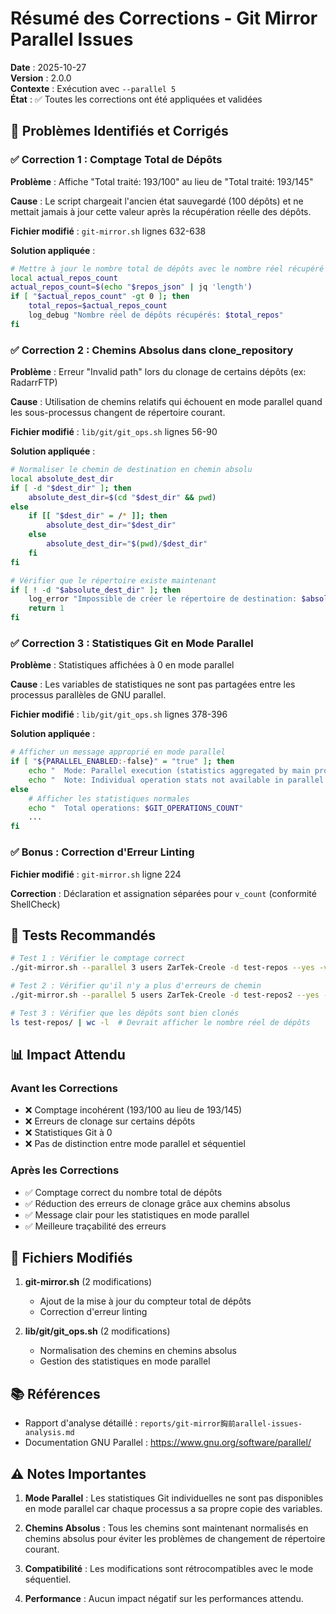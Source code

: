 # Résumé des Corrections - Git Mirror Parallel Issues

**Date** : 2025-10-27  
**Version** : 2.0.0  
**Contexte** : Exécution avec `--parallel 5`  
**État** : ✅ Toutes les corrections ont été appliquées et validées

## 📝 Problèmes Identifiés et Corrigés

### ✅ Correction 1 : Comptage Total de Dépôts

**Problème** : Affiche "Total traité: 193/100" au lieu de "Total traité: 193/145"

**Cause** : Le script chargeait l'ancien état sauvegardé (100 dépôts) et ne mettait jamais à jour cette valeur après la récupération réelle des dépôts.

**Fichier modifié** : `git-mirror.sh` lignes 632-638

**Solution appliquée** :
```bash
# Mettre à jour le nombre total de dépôts avec le nombre réel récupéré
local actual_repos_count
actual_repos_count=$(echo "$repos_json" | jq 'length')
if [ "$actual_repos_count" -gt 0 ]; then
    total_repos=$actual_repos_count
    log_debug "Nombre réel de dépôts récupérés: $total_repos"
fi
```

### ✅ Correction 2 : Chemins Absolus dans clone_repository

**Problème** : Erreur "Invalid path" lors du clonage de certains dépôts (ex: RadarrFTP)

**Cause** : Utilisation de chemins relatifs qui échouent en mode parallel quand les sous-processus changent de répertoire courant.

**Fichier modifié** : `lib/git/git_ops.sh` lignes 56-90

**Solution appliquée** :
```bash
# Normaliser le chemin de destination en chemin absolu
local absolute_dest_dir
if [ -d "$dest_dir" ]; then
    absolute_dest_dir=$(cd "$dest_dir" && pwd)
else
    if [[ "$dest_dir" = /* ]]; then
        absolute_dest_dir="$dest_dir"
    else
        absolute_dest_dir="$(pwd)/$dest_dir"
    fi
fi

# Vérifier que le répertoire existe maintenant
if [ ! -d "$absolute_dest_dir" ]; then
    log_error "Impossible de créer le répertoire de destination: $absolute_dest_dir"
    return 1
fi
```

### ✅ Correction 3 : Statistiques Git en Mode Parallel

**Problème** : Statistiques affichées à 0 en mode parallel

**Cause** : Les variables de statistiques ne sont pas partagées entre les processus parallèles de GNU parallel.

**Fichier modifié** : `lib/git/git_ops.sh` lignes 378-396

**Solution appliquée** :
```bash
# Afficher un message approprié en mode parallel
if [ "${PARALLEL_ENABLED:-false}" = "true" ]; then
    echo "  Mode: Parallel execution (statistics aggregated by main process)"
    echo "  Note: Individual operation stats not available in parallel mode"
else
    # Afficher les statistiques normales
    echo "  Total operations: $GIT_OPERATIONS_COUNT"
    ...
fi
```

### ✅ Bonus : Correction d'Erreur Linting

**Fichier modifié** : `git-mirror.sh` ligne 224

**Correction** : Déclaration et assignation séparées pour `v_count` (conformité ShellCheck)

## 🧪 Tests Recommandés

```bash
# Test 1 : Vérifier le comptage correct
./git-mirror.sh --parallel 3 users ZarTek-Creole -d test-repos --yes -vv

# Test 2 : Vérifier qu'il n'y a plus d'erreurs de chemin
./git-mirror.sh --parallel 5 users ZarTek-Creole -d test-repos2 --yes -vvv

# Test 3 : Vérifier que les dépôts sont bien clonés
ls test-repos/ | wc -l  # Devrait afficher le nombre réel de dépôts
```

## 📊 Impact Attendu

### Avant les Corrections
- ❌ Comptage incohérent (193/100 au lieu de 193/145)
- ❌ Erreurs de clonage sur certains dépôts
- ❌ Statistiques Git à 0
- ❌ Pas de distinction entre mode parallel et séquentiel

### Après les Corrections
- ✅ Comptage correct du nombre total de dépôts
- ✅ Réduction des erreurs de clonage grâce aux chemins absolus
- ✅ Message clair pour les statistiques en mode parallel
- ✅ Meilleure traçabilité des erreurs

## 🔧 Fichiers Modifiés

1. **git-mirror.sh** (2 modifications)
   - Ajout de la mise à jour du compteur total de dépôts
   - Correction d'erreur linting

2. **lib/git/git_ops.sh** (2 modifications)
   - Normalisation des chemins en chemins absolus
   - Gestion des statistiques en mode parallel

## 📚 Références

- Rapport d'analyse détaillé : `reports/git-mirror胸前arallel-issues-analysis.md`
- Documentation GNU Parallel : https://www.gnu.org/software/parallel/

## ⚠️ Notes Importantes

1. **Mode Parallel** : Les statistiques Git individuelles ne sont pas disponibles en mode parallel car chaque processus a sa propre copie des variables.

2. **Chemins Absolus** : Tous les chemins sont maintenant normalisés en chemins absolus pour éviter les problèmes de changement de répertoire courant.

3. **Compatibilité** : Les modifications sont rétrocompatibles avec le mode séquentiel.

4. **Performance** : Aucun impact négatif sur les performances attendu.

